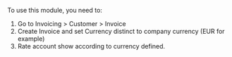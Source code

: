 To use this module, you need to:

1.  Go to Invoicing \> Customer \> Invoice
2.  Create Invoice and set Currency distinct to company currency (EUR
    for example)
3.  Rate account show according to currency defined.
